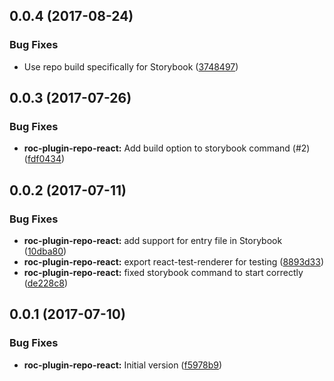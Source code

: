<a name="0.0.4"></a>
## 0.0.4 (2017-08-24)


### Bug Fixes

* Use repo build specifically for Storybook ([3748497](https://github.com/rocjs/roc-plugin-repo/commit/3748497))



<a name="0.0.3"></a>
## 0.0.3 (2017-07-26)


### Bug Fixes

* **roc-plugin-repo-react:** Add build option to storybook command (#2) ([fdf0434](https://github.com/rocjs/roc-plugin-repo/commit/fdf0434))



<a name="0.0.2"></a>
## 0.0.2 (2017-07-11)


### Bug Fixes

* **roc-plugin-repo-react:** add support for entry file in Storybook ([10dba80](https://github.com/rocjs/roc-plugin-repo/commit/10dba80))
* **roc-plugin-repo-react:** export react-test-renderer for testing ([8893d33](https://github.com/rocjs/roc-plugin-repo/commit/8893d33))
* **roc-plugin-repo-react:** fixed storybook command to start correctly ([de228c8](https://github.com/rocjs/roc-plugin-repo/commit/de228c8))



<a name="0.0.1"></a>
## 0.0.1 (2017-07-10)


### Bug Fixes

* **roc-plugin-repo-react:** Initial version ([f5978b9](https://github.com/rocjs/roc-plugin-repo/commit/f5978b9))



